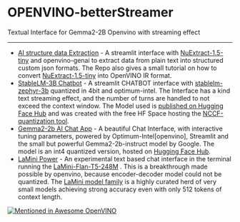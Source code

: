 # OPENVINO-betterStreamer
Textual Interface for Gemma2-2B Openvino with streaming effect


---

* [AI structure data Extraction](https://github.com/fabiomatricardi/NuExtract-1.5-openvino) - A streamlit interface with [NuExtract-1.5-tiny](https://huggingface.co/numind/NuExtract-1.5-tiny) and openvino-genai to extract data from plain text into structured custom json formats. The Repo also gives a small tutorial on how to convert [NuExtract-1.5-tiny](https://huggingface.co/numind/NuExtract-1.5-tiny) into OpenVINO IR format.
* [StableLM-3B Chatbot](https://github.com/fabiomatricardi/OpenVINO-StableLM-3B-streamlit) - A streamlit CHATBOT interface with [stablelm-zephyr-3b](https://huggingface.co/stabilityai/stablelm-zephyr-3b) quantized in 4bit and optimum-intel. The Interface has a kind text streaming effect, and the number of turns are handled to not exceed the context window. The Model used is [published on Hugging Face Hub](https://huggingface.co/FM-1976/stablelm-zephyr-3b-openvino-4bit) and was created with the free HF Space hosting the [NCCF-quantization tool](https://huggingface.co/spaces/OpenVINO/nncf-quantization).
* [Gemma2-2b AI Chat App](https://github.com/fabiomatricardi/OpenVINO-Gemma2B-streamlit) - A beautiful Chat Interface, with interactive tuning parameters, powered by Optimum-Intel[openvino], Streamlit and the small but powerful Gemma2-2b-instruct model by Google. The model is an int4 quantized version, hosted on [Hugging Face Hub](https://huggingface.co/circulus/on-gemma2-2b-it-ov-awq-int4).
* [LaMini Power](https://github.com/fabiomatricardi/openvino-Lamini) - An experimental text based chat interface in the terminal running the [LaMini-Flan-T5-248M](https://huggingface.co/MBZUAI/LaMini-Flan-T5-248M) . This is a breakthrough made possible by openvino, because encoder-decoder model could not be quantized. The [LaMini model family](https://github.com/mbzuai-nlp/lamini-lm/) is a highly curated herd of very small models achieving strong accuracy even with only 512 tokens of context length.

[![Mentioned in Awesome OpenVINO](https://awesome.re/mentioned-badge-flat.svg)](https://github.com/openvinotoolkit/awesome-openvino)
